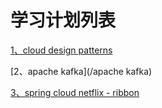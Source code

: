 # 学习计划列表

[1、cloud design patterns](/cloud-design-patterns.md)

[2、apache kafka](/apache kafka)

[3、spring cloud netflix - ribbon](/spring-cloud-netflix---ribbon.md)

